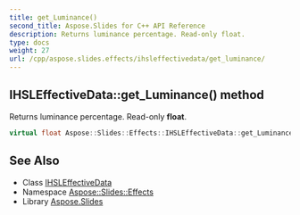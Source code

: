 ```yaml
---
title: get_Luminance()
second_title: Aspose.Slides for C++ API Reference
description: Returns luminance percentage. Read-only float.
type: docs
weight: 27
url: /cpp/aspose.slides.effects/ihsleffectivedata/get_luminance/
---
```

## IHSLEffectiveData::get_Luminance() method


Returns luminance percentage. Read-only **float**.

```cpp
virtual float Aspose::Slides::Effects::IHSLEffectiveData::get_Luminance()=0
```

## See Also

* Class [IHSLEffectiveData](./)
* Namespace [Aspose::Slides::Effects](../)
* Library [Aspose.Slides](../../)